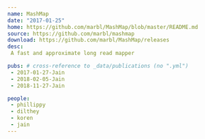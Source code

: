 ```yaml
---
name: MashMap
date: "2017-01-25"
home: https://github.com/marbl/MashMap/blob/master/README.md
source: https://github.com/marbl/mashmap
download: https://github.com/marbl/MashMap/releases
desc:
 A fast and approximate long read mapper

pubs: # cross-reference to _data/publications (no ".yml")
 - 2017-01-27-Jain
 - 2018-02-05-Jain
 - 2018-11-27-Jain

people:
 - phillippy
 - dilthey
 - koren
 - jain
---
```

